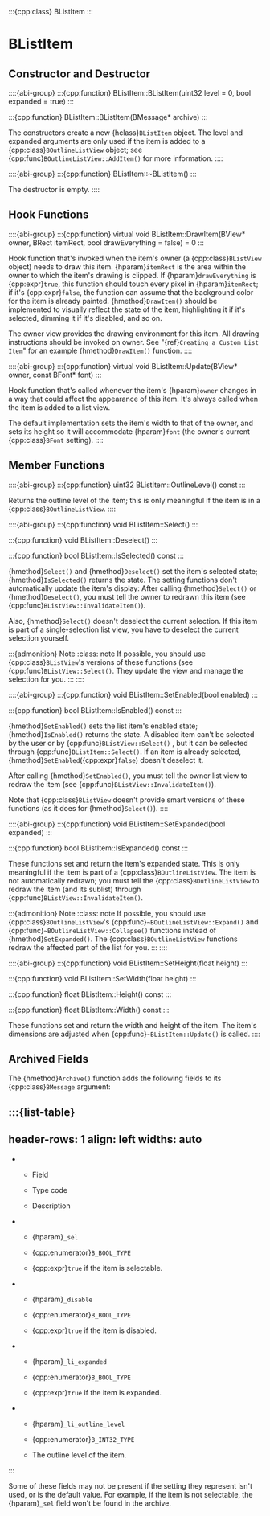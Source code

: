 :::{cpp:class} BListItem
:::

# BListItem

## Constructor and Destructor

::::{abi-group}
:::{cpp:function} BListItem::BListItem(uint32 level = 0, bool expanded = true)
:::

:::{cpp:function} BListItem::BListItem(BMessage* archive)
:::

The constructors create a new {hclass}`BListItem` object. The level and
expanded arguments are only used if the item is added to a
{cpp:class}`BOutlineListView` object; see
{cpp:func}`BOutlineListView::AddItem()` for more information.
::::

::::{abi-group}
:::{cpp:function} BListItem::~BListItem()
:::

The destructor is empty.
::::

## Hook Functions

::::{abi-group}
:::{cpp:function} virtual void BListItem::DrawItem(BView* owner, BRect itemRect, bool drawEverything = false) = 0
:::

Hook function that's invoked when the item's owner (a
{cpp:class}`BListView` object) needs to draw this item. {hparam}`itemRect`
is the area within the owner to which the item's drawing is clipped. If
{hparam}`drawEverything` is {cpp:expr}`true`, this function should touch
every pixel in {hparam}`itemRect`; if it's {cpp:expr}`false`, the function
can assume that the background color for the item is already painted.
{hmethod}`DrawItem()` should be implemented to visually reflect the state
of the item, highlighting it if it's selected, dimming it if it's disabled,
and so on.

The owner view provides the drawing environment for this item. All drawing
instructions should be invoked on owner. See "{ref}`Creating a Custom List
Item`" for an example {hmethod}`DrawItem()` function.
::::

::::{abi-group}
:::{cpp:function} virtual void BListItem::Update(BView* owner, const BFont* font)
:::

Hook function that's called whenever the item's {hparam}`owner` changes in
a way that could affect the appearance of this item. It's always called
when the item is added to a list view.

The default implementation sets the item's width to that of the owner, and
sets its height so it will accommodate {hparam}`font` (the owner's current
{cpp:class}`BFont` setting).
::::

## Member Functions

::::{abi-group}
:::{cpp:function} uint32 BListItem::OutlineLevel() const
:::

Returns the outline level of the item; this is only meaningful if the item
is in a {cpp:class}`BOutlineListView`.
::::

::::{abi-group}
:::{cpp:function} void BListItem::Select()
:::

:::{cpp:function} void BListItem::Deselect()
:::

:::{cpp:function} bool BListItem::IsSelected() const
:::

{hmethod}`Select()` and {hmethod}`Deselect()` set the item's selected
state; {hmethod}`IsSelected()` returns the state. The setting functions
don't automatically update the item's display: After calling
{hmethod}`Select()` or {hmethod}`Deselect()`, you must tell the owner to
redrawn this item (see {cpp:func}`BListView::InvalidateItem()`).

Also, {hmethod}`Select()` doesn't deselect the current selection. If this
item is part of a single-selection list view, you have to deselect the
current selection yourself.

:::{admonition} Note
:class: note
If possible, you should use {cpp:class}`BListView`'s versions of these
functions (see {cpp:func}`BListView::Select()`. They update the view and
manage the selection for you.
:::
::::

::::{abi-group}
:::{cpp:function} void BListItem::SetEnabled(bool enabled)
:::

:::{cpp:function} bool BListItem::IsEnabled() const
:::

{hmethod}`SetEnabled()` sets the list item's enabled state;
{hmethod}`IsEnabled()` returns the state. A disabled item can't be selected
by the user or by {cpp:func}`BListView::Select()` , but it can be selected
through {cpp:func}`BListItem::Select()`. If an item is already selected,
{hmethod}`SetEnabled`({cpp:expr}`false`) doesn't deselect it.

After calling {hmethod}`SetEnabled()`, you must tell the owner list view to
redraw the item (see {cpp:func}`BListView::InvalidateItem()`).

Note that {cpp:class}`BListView` doesn't provide smart versions of these
functions (as it does for {hmethod}`Select()`).
::::

::::{abi-group}
:::{cpp:function} void BListItem::SetExpanded(bool expanded)
:::

:::{cpp:function} bool BListItem::IsExpanded() const
:::

These functions set and return the item's expanded state. This is only
meaningful if the item is part of a {cpp:class}`BOutlineListView`. The item
is not automatically redrawn; you must tell the
{cpp:class}`BOutlineListView` to redraw the item (and its sublist) through
{cpp:func}`BListView::InvalidateItem()`.

:::{admonition} Note
:class: note
If possible, you should use {cpp:class}`BOutlineListView`'s
{cpp:func}`~BOutlineListView::Expand()` and
{cpp:func}`~BOutlineListView::Collapse()` functions instead of
{hmethod}`SetExpanded()`. The {cpp:class}`BOutlineListView` functions
redraw the affected part of the list for you.
:::
::::

::::{abi-group}
:::{cpp:function} void BListItem::SetHeight(float height)
:::

:::{cpp:function} void BListItem::SetWidth(float height)
:::

:::{cpp:function} float BListItem::Height() const
:::

:::{cpp:function} float BListItem::Width() const
:::

These functions set and return the width and height of the item. The item's
dimensions are adjusted when {cpp:func}`~BListItem::Update()` is called.
::::

## Archived Fields

The {hmethod}`Archive()` function adds the following fields to its
{cpp:class}`BMessage` argument:

:::{list-table}
---
header-rows: 1
align: left
widths: auto
---
-
	- Field

	- Type code

	- Description

-
	- {hparam}`_sel`

	- {cpp:enumerator}`B_BOOL_TYPE`

	- {cpp:expr}`true` if the item is selectable.

-
	- {hparam}`_disable`

	- {cpp:enumerator}`B_BOOL_TYPE`

	- {cpp:expr}`true` if the item is disabled.

-
	- {hparam}`_li_expanded`

	- {cpp:enumerator}`B_BOOL_TYPE`

	- {cpp:expr}`true` if the item is expanded.

-
	- {hparam}`_li_outline_level`

	- {cpp:enumerator}`B_INT32_TYPE`

	- The outline level of the item.


:::

Some of these fields may not be present if the setting they represent isn't
used, or is the default value. For example, if the item is not selectable,
the {hparam}`_sel` field won't be found in the archive.
